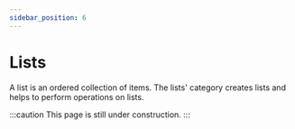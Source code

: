 ```yaml
---
sidebar_position: 6
---
```

# Lists
A list is an ordered collection of items. The lists' category creates lists and helps to perform operations on lists.

:::caution
This page is still under construction.
:::
